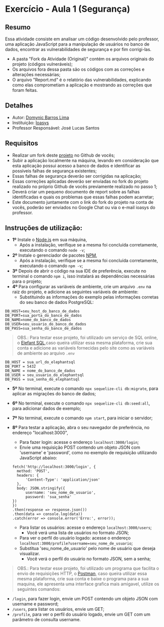 # Exercício - Aula 1 (Segurança)

## Resumo

Essa atividade consiste em analisar um código desenvolvido pelo professor, uma aplicação JavaScript para a manipulação de usuários no banco de dados, encontrar as vulnerabilidades de segurança e por fim corrigi-las. 

- A pasta "Fork da Atividade (Original)" contém os arquivos originais do projeto (códigos vulneráveis);
- Os arquivos fora dessa pasta são os códigos com as correções e alterações necessárias;
- O arquivo "Report.md" é o relatório das vulnerabilidades, explicando como elas comprometiam a aplicação e mostrando as correções que foram feitas.

## Detalhes

- Autor: [Domynic Barros Lima](https://github.com/DomynicBl)
- Instituição: [Ioasys](https://ioasys.com.br/)
- Professor Responsável: José Lucas Santos

## Requisitos

- Realizar um fork deste [projeto](https://github.com/ioasys/camp-security-practice) no Github de vocês;
- Subir a aplicação localmente na máquina, levando em consideração que esta aplicação possui acesso a banco de dados e identificar as possíveis falhas de segurança existentes;
- Essas falhas de segurança deverão ser corrigidas na aplicação;
- Essas correções aplicadas deverão ser enviadas no fork do projeto realizado no próprio Github de vocês previamente realizado no passo 1;
- Deverá criar um pequeno documento de report sobre as falhas identificadas e quais os problemas que essas falhas podem acarretar;
- Este documento juntamente com o link do fork do projeto na conta de vocês, poderão ser enviados no Google Chat ou via o e-mail ioasys do professor.

## Instruções de utilização:

- **1º** Instale o [Node.js](https://nodejs.org/en) em sua máquina,
  - Após a instalação, verifique se a mesma foi concluída corretamente, executando o comando `node -v`;
- **2º** Instale o gerenciador de pacotes [NPM](https://www.npmjs.com/),
  - Após a instalação, verifique se a mesma foi concluída corretamente, executando o comando `npm -v`;
- **3º** Depois de abrir o código na sua IDE de preferência, execute no terminal o comando `npm i`, isso instalará as dependências necessárias para o projeto;
- **4º** Para configurar as variáveis de ambiente, crie um arquivo `.env` na raiz do projeto, e adicione as seguintes variáveis de ambiente:
  - Substituindo as informações do exemplo pelas informações corretas do seu banco de dados PostgreSQL:

```dotenv
DB_HOST=seu_host_do_banco_de_dados
DB_PORT=sua_porta_do_banco_de_dados
DB_NAME=nome_do_banco_de_dados
DB_USER=seu_usuario_do_banco_de_dados
DB_PASS=sua_senha_do_banco_de_dados
```
> OBS.: Para testar esse projeto, foi utilizado um serviço de SQL online, o [Elefant SQL](https://www.elephantsql.com/),caso queira utilizar essa mesma plataforma, crie sua conta e adicione as variáveis fornecidas pelo site como as variáveis de ambiente ao arquivo  `.env`

```
DB_HOST = sua_url_do_elephantsql
DB_PORT = 5432
DB_NAME = nome_do_banco_de_dados
DB_USER = seu_usuario_do_elephantsql
DB_PASS = sua_senha_do_elephantsql
```

- **5º** No terminal, execute o comando `npx sequelize-cli db:migrate`, para aplicar as migrações do banco de dados;
- **6º** No terminal, execute o comando `npx sequelize-cli db:seed:all`, para adicionar dados de exemplo;
- **7º** No terminal, execute o comando `npm start`, para iniciar o servidor;
- **8º** Para testar a  aplicação, abra o seu navegador de preferência, no endereço "localhost:3000",
  - Para fazer login: acesse o endereço `localhost:3000/login`;
  - Envie uma requisição POST contendo um objeto JSON com 'username' e 'password', como no exemplo de requisição utilizando JavaScript abaixo:

  ```
  fetch('http://localhost:3000/login', {
    method: 'POST',
    headers: {
        'Content-Type': 'application/json'
    },
    body: JSON.stringify({
        username: 'seu_nome_de_usuario',
        password: 'sua_senha'
  })
  })
  .then(response => response.json())
  .then(data => console.log(data))
  .catch(error => console.error('Erro:', error));
  ```
  - Para listar os usuários: acesse o endereço `localhost:3000/users`;
    - Você verá uma lista de usuários no formato JSON;
  - Para ver o perfil do usuário logado: acesse o endereço `localhost:3000/profile?username=seu_nome_de_usuario`;
  - Substitua 'seu_nome_de_usuario' pelo nome de usuário que deseja visualizar.
    - Você verá o perfil do usuário no formato JSON, sem a senha;

> OBS.: Para testar esse projeto, foi utilizado um programa que facilita o envio de requisições HTTP, o [Postman](https://www.postman.com/), caso queira utilizar essa mesma plataforma, crie sua conta e baixe o programa para a sua maquina, ele apresenta uma interface grafica mais amigavel, utilize os seguintes comandos:
- `/login`, para fazer login, envie um POST contendo um objeto JSON com username e password;
- `/users`, para listar os usuários, envie um GET;
- `/profile`, para ver o perfil do usuário logado, envie um GET com um parâmetro de consulta username.

